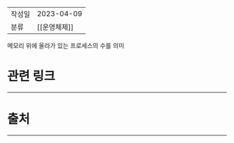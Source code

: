 |               |                       |
|:--------------|:----------------------|
|  작성일          |  2023-04-09  |
|    분류         |        [[운영체제]]               |

메모리 위에 올라가 있는 프로세스의 수를 의미

# 관련 링크
---


# 출처
---